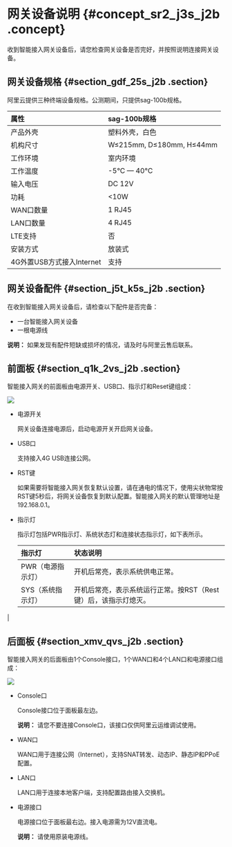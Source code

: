 # 网关设备说明 {#concept_sr2_j3s_j2b .concept}

收到智能接入网关设备后，请您检查网关设备是否完好，并按照说明连接网关设备。

## 网关设备规格 {#section_gdf_25s_j2b .section}

阿里云提供三种终端设备规格。公测期间，只提供sag-100b规格。

|属性|sag-100b规格|
|:-|:---------|
|产品外壳|塑料外壳，白色|
|机构尺寸|W≤215mm, D≤180mm, H≤44mm|
|工作环境|室内环境|
|工作温度|-5°C — 40°C|
|输入电压|DC 12V|
|功耗|<10W|
|WAN口数量|1 RJ45|
|LAN口数量|4 RJ45|
|LTE支持|否|
|安装方式|放装式|
|4G外置USB方式接入Internet|支持|

## 网关设备配件 {#section_j5t_k5s_j2b .section}

在收到智能接入网关设备后，请检查以下配件是否完备：

-   一台智能接入网关设备
-   一根电源线

**说明：** 如果发现有配件短缺或损坏的情况，请及时与阿里云售后联系。

## 前面板 {#section_q1k_2vs_j2b .section}

智能接入网关的前面板由电源开关、USB口、指示灯和Reset键组成：

![](http://static-aliyun-doc.oss-cn-hangzhou.aliyuncs.com/assets/img/15408/15353687636810_zh-CN.jpg)

-   电源开关

    网关设备连接电源后，启动电源开关开启网关设备。

-   USB口

    支持接入4G USB连接公网。

-   RST键

    如果需要将智能接入网关恢复默认设置，请在通电的情况下，使用尖状物常按RST键5秒后，将网关设备恢复到默认配置。智能接入网关的默认管理地址是192.168.0.1。

-   指示灯

    指示灯包括PWR指示灯、系统状态灯和连接状态指示灯，如下表所示。

    |指示灯|状态说明|
    |:--|:---|
    |PWR（电源指示灯）|开机后常亮，表示系统供电正常。|
    |SYS（系统指示灯）|开机后常亮，表示系统运行正常。按RST（Rest键）后，该指示灯熄灭。

|


## 后面板 {#section_xmv_qvs_j2b .section}

智能接入网关的后面板由1个Console接口，1个WAN口和4个LAN口和电源接口组成：

![](http://static-aliyun-doc.oss-cn-hangzhou.aliyuncs.com/assets/img/15408/15353687636811_zh-CN.png)

-   Console口

    Console接口位于面板最左边。

    **说明：** 请您不要连接Console口，该接口仅供阿里云运维调试使用。

-   WAN口

    WAN口用于连接公网（Internet），支持SNAT转发、动态IP、静态IP和PPoE配置。

-   LAN口

    LAN口用于连接本地客户端，支持配置路由接入交换机。

-   电源接口

    电源接口位于面板最右边。接入电源需为12V直流电。

    **说明：** 请使用原装电源线。


